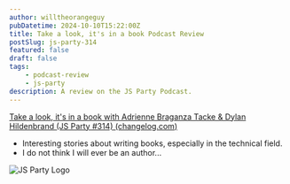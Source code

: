 ```yaml
---
author: willtheorangeguy
pubDatetime: 2024-10-10T15:22:00Z
title: Take a look, it's in a book Podcast Review
postSlug: js-party-314
featured: false
draft: false
tags:
    - podcast-review
    - js-party
description: A review on the JS Party Podcast.
---
```


[Take a look, it's in a book with Adrienne Braganza Tacke & Dylan Hildenbrand (JS Party #314) (changelog.com)](https://changelog.com/jsparty/314)

-   Interesting stories about writing books, especially in the technical field.
-   I do not think I will ever be an author...

![JS Party Logo](https://is1-ssl.mzstatic.com/image/thumb/Podcasts113/v4/8e/31/88/8e318808-56a6-b897-6f98-71cf214b54a3/mza_7508458937281322007.png/300x300bb.webp)
